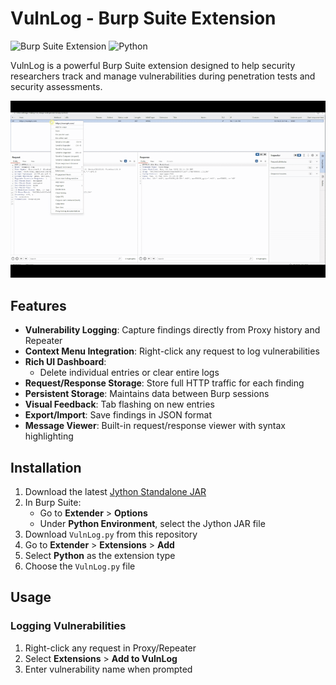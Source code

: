 # VulnLog - Burp Suite Extension

![Burp Suite Extension](https://img.shields.io/badge/Burp%20Suite-Extension-orange)
![Python](https://img.shields.io/badge/Python-Jython%202.7-yellow)

VulnLog is a powerful Burp Suite extension designed to help security researchers track and manage vulnerabilities during penetration tests and security assessments.

![VulnLog](https://github.com/PiCarODD/VulnLog/blob/main/8ab214cd352727.gif)

## Features

- **Vulnerability Logging**: Capture findings directly from Proxy history and Repeater
- **Context Menu Integration**: Right-click any request to log vulnerabilities
- **Rich UI Dashboard**:
  - Delete individual entries or clear entire logs
- **Request/Response Storage**: Store full HTTP traffic for each finding
- **Persistent Storage**: Maintains data between Burp sessions
- **Visual Feedback**: Tab flashing on new entries
- **Export/Import**: Save findings in JSON format
- **Message Viewer**: Built-in request/response viewer with syntax highlighting

## Installation

1. Download the latest [Jython Standalone JAR](https://www.jython.org/download)
2. In Burp Suite:
   - Go to **Extender** > **Options**
   - Under **Python Environment**, select the Jython JAR file
3. Download `VulnLog.py` from this repository
4. Go to **Extender** > **Extensions** > **Add**
5. Select **Python** as the extension type
6. Choose the `VulnLog.py` file

## Usage

### Logging Vulnerabilities
1. Right-click any request in Proxy/Repeater
2. Select **Extensions** > **Add to VulnLog**
3. Enter vulnerability name when prompted
